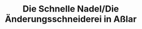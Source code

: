 ---
title: "Die Schnelle Nadel/Die Änderungsschneiderei in Aßlar"
url: /asslar/die-schnelle-nadel-die-aenderungsschneiderei-in-asslar/
shop: Schneiderei
---